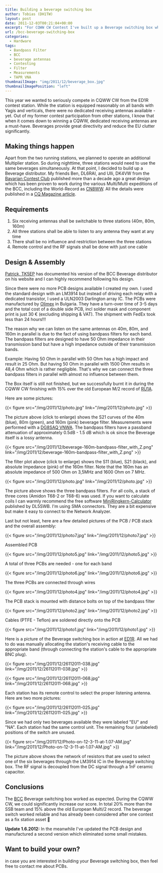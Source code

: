 ```yaml
---
title: Building a beverage switching box
author: Tobias (DH1TW)
layout: post
date: 2011-12-03T00:21:04+00:00
excerpt: "For CQWW CW Contest I've built up a Beverage switching box which allows the simultaneous reception on 6 beverages across 40m, 80m and 160m at the same time"
url: /bcc-beverage-switching-box
categories:
  - Hardware
tags:
  - Bandpass Filter
  - BCC
  - beverage antennas
  - Contesting
  - Filter
  - Measurements
  - TAPR VNA
thumbnailImage: "img/2011/12/beverage_box.jpg"
thumbnailImagePosition: "left"
---
```


This year we wanted to seriously compete in CQWW CW from the ED1R contest station. While the station is equipped reasonably on all bands with Yagis and verticals, there were no dedicated receiving antennas available - yet. Out of my former contest participation from other stations, I know that when it comes down to winning a CQWW, dedicated receiving antennas are a must-have. Beverages provide great directivity and reduce the EU clutter significantly.

<!--more-->

## Making things happen

Apart from the two running stations, we planned to operate an additional Multiplier station. So during nighttime, three stations would need to use the same beverages simultaneously. At that point, I decided to build up a Beverage distributor. My friends Ben, DL6RAI, and Ulli, DK4VW from the [Bavarian Contest Club](http://www.bavarian-contest-club.de) published more than a decade ago a great design which has been proven to work during the various Multi/Multi expeditions of the BCC, including the World-Record as [CN8WW](http://www.dl6fbl.de/cn8ww). All the details were published in a [CQ Magazine
article](http://www.bavarian-contest-club.de/projects/bevbox.pdf).

## Requirements

  1. Six receiving antennas shall be switchable to three stations (40m, 80m, 160m)
  2. All three stations shall be able to listen to any antenna they want at any time
  3. There shall be no influence and restriction between the three stations
  4. Remote control and the RF signals shall be done with just one cable

## Design & Assembly

[Patrick, TK5EP](http://tk5ep.free.fr/tech/beverage/bevtheory.htm) has documented his version of the BCC Beverage distributor on his website and I can highly recommend following his design.

Since there were no more PCB designs available I created my own. I used the standard design with an LM3914 but instead of driving each relay with a dedicated transistor, I used a ULN2003 Darlington array IC. The PCBs were manufactured by [Olimex](http://www.olimex.com) in Bulgaria. They have a turn-over time of 3-5 days and the total cost of a double side PCB, incl solder mask and component print is just 30 € (excluding shipping & VAT). The shipment with FedEx took less than 24 hours!!!

The reason why we can listen on the same antennas on 40m, 80m, and 160m in parallel is due to the fact of using bandpass filters for each band. The bandpass filters are designed to have 50 Ohm impedance in their transmission band but have a high impedance outside of their transmission bands.

Example: Having 50 Ohm in parallel with 50 Ohm has a high impact and result in 25 Ohm. But having 50 Ohm in parallel with 1500 Ohm results in 48,4 Ohm which is rather negligible. That's why we can connect the three bandpass filters in parallel with almost no influence between them.

The Box itself is still not finished, but we successfully burnt it in during the CQWW CW finishing with 15% over the old European M/2 record of [RU1A](http://www.ru1a.ru).

Here are some pictures:

{{< figure src="/img/2011/12/photo.jpg" link="/img/2011/12/photo.jpg" >}}

The picture above (click to enlarge) shows the S21 curves of the 40m (blue), 80m (green), and 160m (pink) beverage filter. Measurements were performed with a [DG8SAQ VNWA](http://www.sdr-kits.net/VNWA/VNWA_Description.html). The bandpass filters have a passband attenuation of approximately 0.5dB - 1.5 dB which is ok since the Beverage itself is a lossy antenna.

{{< figure src="/img/2011/12/beverage-160m-bandpass-filter_with_Z.png"
  link="/img/2011/12/beverage-160m-bandpass-filter_with_Z.png" >}}

The filter plot above (click to enlarge) shows the S11 (blue), S21 (black), and absolute Impedance (pink) of the 160m filter. Note that the 160m has an absolute impedance of 500 Ohm on 3,5MHz and 1600 Ohm on 7 MHz.

{{< figure src="/img/2011/12/photo.jpg" link="/img/2011/12/photo.jpg" >}}

The picture above shows the three bandpass filters. For all coils, a stack of three cores (Amidon T68-2 or T68-6) was used. If you want to calculate coils I can warmly recommend the free software [MiniRingkern-Calculator](http://www.dl5swb.de/html/mini_ringkern-rechner.htm) published by DL5SWB. I'm using SMA connectors. They are a bit expensive but make it easy to connect to the Network Analyzer.

Last but not least, here are a few detailed pictures of the PCB / PCB stack and the overall assembly:

{{< figure src="/img/2011/12/photo7.jpg" link="/img/2011/12/photo7.jpg" >}}

Assembled PCB

{{< figure src="/img/2011/12/photo5.jpg" link="/img/2011/12/photo5.jpg" >}}

A total of three PCBs are needed - one for each band

{{< figure src="/img/2011/12/photo6.jpg" link="/img/2011/12/photo6.jpg" >}}

The three PCBs are connected through wires

{{< figure src="/img/2011/12/photo4.jpg" link="/img/2011/12/photo4.jpg" >}}

The PCB stack is mounted with distance bolts on top of the bandpass filter

{{< figure src="/img/2011/12/photo2.jpg" link="/img/2011/12/photo2.jpg" >}}

Cables (PTFE - Teflon) are soldered directly onto the PCB

{{< figure src="/img/2011/12/photo1.jpg" link="/img/2011/12/photo1.jpg" >}}

Here is a picture of the Beverage switching box in action at <a href="http://www.ed1r.com/">ED1R</a>. All we had to do was manually allocating the station's receiving cable to the appropriate band (through connecting the station's cable to the appropriate BNC plug).

{{< figure src="/img/2011/12/26112011-038.jpg" link="/img/2011/12/26112011-038.jpg" >}}

{{< figure src="/img/2011/12/26112011-068.jpg" link="/img/2011/12/26112011-068.jpg" >}}

Each station has its remote control to select the proper listening antenna. Here are two more pictures:

{{< figure src="/img/2011/12/26112011-025.jpg" link="/img/2011/12/26112011-025.jpg" >}}

Since we had only two beverages available they were labeled "EU" and "NA". Each station had the same control unit. The remaining four (unlabeled) positions of the switch are unused.

{{< figure src="/img/2011/12/Photo-on-12-3-11-at-1.07-AM.jpg"
  link="/img/2011/12/Photo-on-12-3-11-at-1.07-AM.jpg" >}}

The picture above shows the network of resistors that are used to select one of the six beverages through the LM3914 IC in the Beverage switching box. The RF signal is decoupled from the DC signal through a 1nF ceramic capacitor.

## Conclusions

The [BCC](http://www.bavarian-contest-club.de) Beverage switching box worked as expected. During the CQWW CW, we could significantly increase our score. In total 20% more than the SSB team and 15% above the old European Multi/2 record. The beverage switch worked reliable and has already been considered after one contest as a fix station asset 🙂

**Update 1.6.2012:** In the meanwhile I've updated the PCB design and manufactured a second version which eliminated some small mistakes.

## Want to build your own?

in case you are interested in building your Beverage switching box, then feel free to contact me about PCBs.